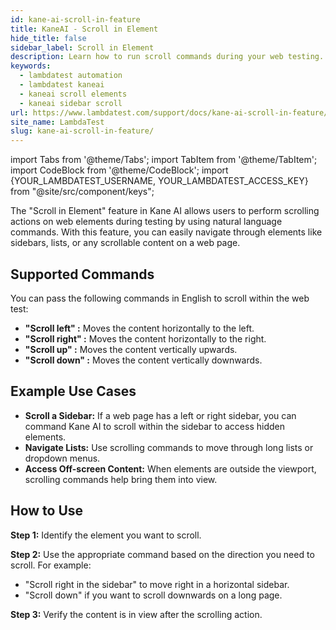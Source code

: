 ```yaml
---
id: kane-ai-scroll-in-feature
title: KaneAI - Scroll in Element
hide_title: false
sidebar_label: Scroll in Element
description: Learn how to run scroll commands during your web testing.
keywords:
  - lambdatest automation
  - lambdatest kaneai
  - kaneai scroll elements
  - kaneai sidebar scroll
url: https://www.lambdatest.com/support/docs/kane-ai-scroll-in-feature/
site_name: LambdaTest
slug: kane-ai-scroll-in-feature/
---
```


import Tabs from '@theme/Tabs';
import TabItem from '@theme/TabItem';
import CodeBlock from '@theme/CodeBlock';
import {YOUR_LAMBDATEST_USERNAME, YOUR_LAMBDATEST_ACCESS_KEY} from "@site/src/component/keys";

<script type="application/ld+json"
      dangerouslySetInnerHTML={{ __html: JSON.stringify({
       "@context": "https://schema.org",
        "@type": "BreadcrumbList",
        "itemListElement": [{
          "@type": "ListItem",
          "position": 1,
          "name": "Home",
          "item": "https://www.lambdatest.com"
        },{
          "@type": "ListItem",
          "position": 2,
          "name": "Support",
          "item": "https://www.lambdatest.com/support/docs/"
        },{
          "@type": "ListItem",
          "position": 3,
          "name": "KaneAI Scroll In Elements",
          "item": "https://www.lambdatest.com/support/docs/kane-ai-scroll-in-feature/"
        }]
      })
    }}
></script>
The "Scroll in Element" feature in Kane AI allows users to perform scrolling actions on web elements during testing by using natural language commands. With this feature, you can easily navigate through elements like sidebars, lists, or any scrollable content on a web page.

## Supported Commands
You can pass the following commands in English to scroll within the web test:

- **"Scroll left" :** Moves the content horizontally to the left.
- **"Scroll right" :** Moves the content horizontally to the right.
- **"Scroll up" :** Moves the content vertically upwards.
- **"Scroll down" :** Moves the content vertically downwards.

## Example Use Cases

- **Scroll a Sidebar:** If a web page has a left or right sidebar, you can command Kane AI to scroll within the sidebar to access hidden elements.
- **Navigate Lists:** Use scrolling commands to move through long lists or dropdown menus.
- **Access Off-screen Content:** When elements are outside the viewport, scrolling commands help bring them into view.

## How to Use

**Step 1:** Identify the element you want to scroll.

**Step 2:** Use the appropriate command based on the direction you need to scroll. For example:

- "Scroll right in the sidebar" to move right in a horizontal sidebar.
- "Scroll down" if you want to scroll downwards on a long page.

**Step 3:** Verify the content is in view after the scrolling action.